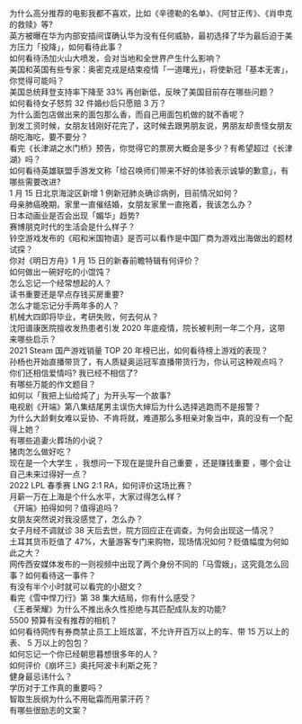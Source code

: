 为什么高分推荐的电影我都不喜欢，比如《辛德勒的名单》、《阿甘正传》、《肖申克的救赎》等?  
英方被曝在华为内部安插间谍确认华为没有任何威胁，最初选择了华为最后迫于美方压力「投降」，如何看待此事？  
如何看待汤加火山大喷发，会对当地和全世界产生什么影响？  
美国和英国有些专家：奥密克戎是结束疫情「一道曙光」，将使新冠「基本无害」，你觉得可能吗？  
美国总统拜登支持率下降至 33% 再创新低，反映了美国目前存在哪些问题？  
如何看待女子怒剪 32 件婚纱后只愿赔 3 万？  
为什么面包店做出来的面包那么香，而自己用面包机做的就不香呢？  
到发工资时候，女朋友钱刚好花完了，这时候去跟男朋友说，男朋友却责怪女朋友胡吃海吃，要不要分？  
看完《长津湖之水门桥》预告，你觉得它的票房大概会是多少？有希望超过《长津湖》吗？  
如何看待英雄联盟手游发文称「给召唤师们带来不好的体验表示诚挚的歉意」，有哪些需要改进?  
1 月 15 日北京海淀区新增 1 例新冠肺炎确诊病例，目前情况如何？  
母亲肺癌晚期，家里一直催结婚，女朋友家里一直拖着，我该怎么办？  
日本动画业是否会出现「媚华」趋势?  
赛博朋克时代的生活会是什么样子？  
铃空游戏发布的《昭和米国物语》是否可以看作是中国厂商为游戏出海做出的题材试探？  
你对《明日方舟》1 月 15 日的新春前瞻特辑有何评价？  
如何做出一碗好吃的小馄饨？  
怎么忘记一个经常想起的人？  
读书重要还是早点存钱买房重要?  
怎么才能忘记分手两年多的人？  
机械大四即将毕业，考研失败，何去何从？  
沈阳谱康医院擅收发热患者引发 2020 年底疫情，院长被判刑一年二个月，这带来哪些启示？  
2021 Steam 国产游戏销量 TOP 20 年榜已出，如何看待榜上游戏的表现？  
孙杨也开始直播带货了，有人质疑奥运冠军直播带货行为，你认可这种观点吗？  
你们还相信爱情吗? 我已经不相信了?  
有哪些万能的作文题目？  
如何以「我把上仙给炖了」为开头写一个故事?  
电视剧《开端》第八集结尾男主误伤大婶后为什么选择逃跑而不是报警？  
为什么大龄剩女难以妥协、不肯将就，难道那么多相亲对象当中，真的没有一个配得上她？  
有哪些追妻火葬场的小说？  
猪肉怎么做好吃？  
现在是一个大学生 ，我想问一下现在是提升自己重要 ，还是赚钱重要 ，哪个会让自己未来过得好一点？  
2022 LPL 春季赛 LNG 2:1 RA，如何评价这场比赛？  
月薪一万在上海是个什么水平，大家过得怎么样？  
《开端》拍得如何？值得追吗？  
女朋友突然说对我没感觉了，怎么办？  
女子月经不调就诊 38 天后去世，院方回应正在调查，为何会出现这一情况？  
土耳其货币贬值了 47%，大量游客专门来购物，现场情况如何？贬值幅度为何如此之大？  
网传西安媒体发布的一则视频中出现了两个身份不同的「马雪娥」，这究竟怎么回事？如何看待这一事件？  
有没有半个小时就可以看完的小甜文？  
看完《雪中悍刀行》第 38 集大结局，你有什么感受？  
《王者荣耀》为什么不推出永久性拒绝与其匹配成队友的功能?  
5500 预算有没有推荐的相机？  
如何看待网传有券商禁止员工上班炫富，不允许开百万以上的车、带 15 万以上的表、 5 万以上的包包？  
如何忘记一个你已经朝思暮想很多年的人？  
如何评价《崩坏三》奥托阿波卡利斯之死？  
健身最忌讳什么？  
学历对于工作真的重要吗？  
智取生辰纲为什么不用砒霜而用蒙汗药？  
有哪些很励志的文案？  
